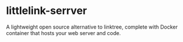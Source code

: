 # littlelink-serrver
A lightweight open source alternative to linktree, complete with Docker container that hosts your web server and code.
